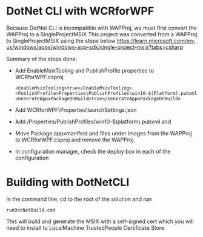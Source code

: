 # DotNet CLI with WCRforWPF

Because DotNet CLI is incompatible with WAPProj, we must first convert the WAPProj to a
SingleProjectMSIX This project was converted from a WAPProj to SingleProjectMSIX using the steps
below https://learn.microsoft.com/en-us/windows/apps/windows-app-sdk/single-project-msix?tabs=csharp

Summary of the steps done:
- Add EnableMsixTooling and PublishProfile properties to WCRforWPF.csproj
    ```
    <EnableMsixTooling>true</EnableMsixTooling>
    <PublishProfile>Properties\PublishProfiles\win10-$(Platform).pubxml</PublishProfile>
    <GenerateAppxPackageOnBuild>true</GenerateAppxPackageOnBuild>
    ```

- Add WCRforWPF\Properties\launchSettings.json

- Add /Properties/PublishProfiles/win10-$(platform).pubxml and 

- Move Package.appxmanifest and files under images from the WAPProj to WCRforWPF.csproj and remove
  the WAPProj.

- In configuration manager, check the deploy box in each of the configuration

# Building with DotNetCLI

In the command line, cd to the root of the solution and run
```
runDotNetBuild.cmd
```

This will build and generate the MSIX with a self-signed cert which you will need to install to
LocalMachine TrustedPeople Certificate Store
